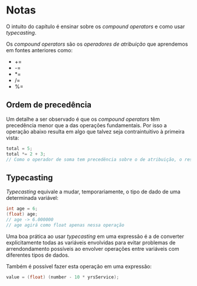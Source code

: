 # Notas

O intuito do capítulo é ensinar sobre os *compound operators* e como usar *typecasting*.

Os *compound operators* são os *operadores de atribuição* que aprendemos em fontes anteriores como:

- +=
- -=
- *=
- /=
- %=

## Ordem de precedência

Um detalhe a ser observado é que os *compound operators* têm precedência menor que a das operações fundamentais. Por isso a operação abaixo resulta em algo que talvez seja contraintuitivo à primeira vista:

```C
total = 5;
total *= 2 + 3;
// Como o operador de soma tem precedência sobre o de atribuição, o resultado dessa operação é 5 * (2 + 3) = 25
```

## Typecasting

*Typecasting* equivale a mudar, temporariamente, o tipo de dado de uma determinada variável:

```C
int age = 6;
(float) age;
// age -> 6.000000
// age agirá como float apenas nessa operação
```

Uma boa prática ao usar *typecasting* em uma expressão é a de converter explicitamente todas as variáveis envolvidas para evitar problemas de arrendondamento possíveis ao envolver operações entre variáveis com diferentes tipos de dados.

Também é possível fazer esta operação em uma expressão:

```C
value = (float) (number - 10 * yrsService);
```
